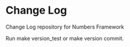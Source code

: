 # Change Log
Change Log repository for Numbers Framework

Run make version_test or make version commit.